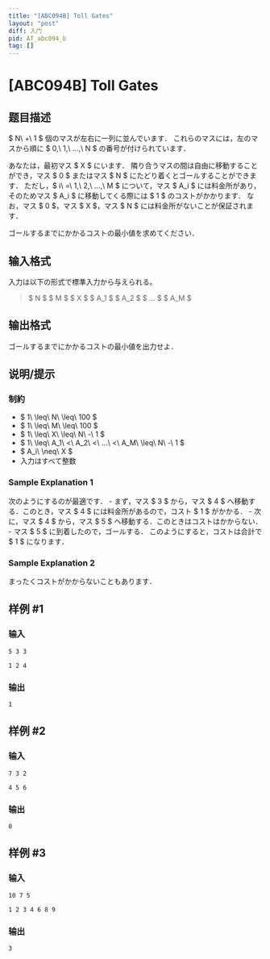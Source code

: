 ```yaml
---
title: "[ABC094B] Toll Gates"
layout: "post"
diff: 入门
pid: AT_abc094_b
tag: []
---
```


# [ABC094B] Toll Gates

## 题目描述

[problemUrl]: https://atcoder.jp/contests/abc094/tasks/abc094_b

$ N\ +\ 1 $ 個のマスが左右に一列に並んでいます． これらのマスには，左のマスから順に $ 0,\ 1,\ ...,\ N $ の番号が付けられています．

あなたは，最初マス $ X $ にいます． 隣り合うマスの間は自由に移動することができ，マス $ 0 $ またはマス $ N $ にたどり着くとゴールすることができます． ただし，$ i\ =\ 1,\ 2,\ ...,\ M $ について，マス $ A_i $ には料金所があり，そのためマス $ A_i $ に移動してくる際には $ 1 $ のコストがかかります． なお，マス $ 0 $，マス $ X $，マス $ N $ には料金所がないことが保証されます．

ゴールするまでにかかるコストの最小値を求めてください．

## 输入格式

入力は以下の形式で標準入力から与えられる。

> $ N $ $ M $ $ X $ $ A_1 $ $ A_2 $ $ ... $ $ A_M $

## 输出格式

ゴールするまでにかかるコストの最小値を出力せよ．

## 说明/提示

### 制約

- $ 1\ \leq\ N\ \leq\ 100 $
- $ 1\ \leq\ M\ \leq\ 100 $
- $ 1\ \leq\ X\ \leq\ N\ -\ 1 $
- $ 1\ \leq\ A_1\ <\ A_2\ <\ ...\ <\ A_M\ \leq\ N\ -\ 1 $
- $ A_i\ \neq\ X $
- 入力はすべて整数

### Sample Explanation 1

次のようにするのが最適です． - まず，マス $ 3 $ から，マス $ 4 $ へ移動する．このとき，マス $ 4 $ には料金所があるので，コスト $ 1 $ がかかる． - 次に，マス $ 4 $ から，マス $ 5 $ へ移動する．このときはコストはかからない． - マス $ 5 $ に到着したので，ゴールする． このようにすると，コストは合計で $ 1 $ になります．

### Sample Explanation 2

まったくコストがかからないこともあります．

## 样例 #1

### 输入

```
5 3 3
1 2 4
```

### 输出

```
1
```

## 样例 #2

### 输入

```
7 3 2
4 5 6
```

### 输出

```
0
```

## 样例 #3

### 输入

```
10 7 5
1 2 3 4 6 8 9
```

### 输出

```
3
```

